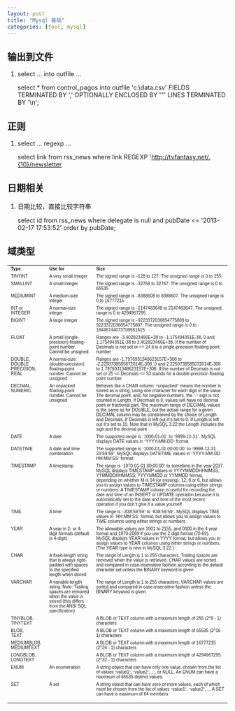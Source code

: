 ```yaml
---
layout: post
title: "Mysql 基础"
categories: [tool, mysql]
---
```


## 输出到文件
1. select ... into outfile ...

    select * from control_pagos
    into outfile 'c:\\data.csv' 
    FIELDS TERMINATED BY ',' 
    OPTIONALLY ENCLOSED BY '"'
    LINES TERMINATED BY '\n';

## 正则
1. select ... regexp ...

    select link from rss_news where link REGEXP 'http://tvfantasy.net/.{10}/newsletter

## 日期相关
1. 日期比较，直接比较字符串

    select id from rss_news where delegate is null and pubDate <= '2013-02-17 17:53:52' order by pubDate;

## 域类型
<TABLE><TR VALIGN=TOP><TD><FONT FACE="Arial" SIZE="1"><B>Type
<BR></B></FONT></TD><TD><FONT FACE="Arial" SIZE="1"><B>Use for
<BR></B></FONT></TD><TD><FONT FACE="Arial" SIZE="1"><B>Size
<BR></B></FONT></TD></TR><TR VALIGN=TOP><TD><FONT FACE="Arial" SIZE="1">TINYINT
<BR></FONT></TD><TD><FONT FACE="Arial" SIZE="1">A very small integer
<BR></FONT></TD><TD><FONT FACE="Arial" SIZE="1">The signed range is </FONT><FONT FACE="Times New Roman Baltic" SIZE="1">–</FONT><FONT FACE="Arial" SIZE="1">128 to 127. The unsigned range is 0 to 255.
<BR></FONT></TD></TR><TR VALIGN=TOP><TD><FONT FACE="Arial" SIZE="1">SMALLINT
<BR></FONT></TD><TD><FONT FACE="Arial" SIZE="1">A small integer
<BR></FONT></TD><TD><FONT FACE="Arial" SIZE="1">The signed range is </FONT><FONT FACE="Times New Roman Baltic" SIZE="1">–</FONT><FONT FACE="Arial" SIZE="1">32768 to 32767. The unsigned range is 0 to 65535
<BR></FONT></TD></TR><TR VALIGN=TOP><TD><FONT FACE="Arial" SIZE="1">MEDIUMINT
<BR></FONT></TD><TD><FONT FACE="Arial" SIZE="1">A medium-size integer
<BR></FONT></TD><TD><FONT FACE="Arial" SIZE="1">The signed range is </FONT><FONT FACE="Times New Roman Baltic" SIZE="1">–</FONT><FONT FACE="Arial" SIZE="1">8388608 to 8388607. The unsigned range is 0 to 16777215
<BR></FONT></TD></TR><TR VALIGN=TOP><TD><FONT FACE="Arial" SIZE="1">INT or INTEGER
<BR></FONT></TD><TD><FONT FACE="Arial" SIZE="1">A normal-size integer
<BR></FONT></TD><TD><FONT FACE="Arial" SIZE="1">The signed range is </FONT><FONT FACE="Times New Roman Baltic" SIZE="1">–</FONT><FONT FACE="Arial" SIZE="1">2147483648 to 2147483647. The unsigned range is 0 to 4294967295
<BR></FONT></TD></TR><TR VALIGN=TOP><TD><FONT FACE="Arial" SIZE="1">BIGINT
<BR></FONT></TD><TD><FONT FACE="Arial" SIZE="1">A large integer
<BR></FONT></TD><TD><FONT FACE="Arial" SIZE="1">The signed range is </FONT><FONT FACE="Times New Roman Baltic" SIZE="1">–</FONT><FONT FACE="Arial" SIZE="1">9223372036854775808 to 9223372036854775807. The unsigned range is 0 to
18446744073709551615
<BR></FONT></TD></TR><TR VALIGN=TOP><TD><FONT FACE="Arial" SIZE="1">FLOAT
<BR></FONT></TD><TD><FONT FACE="Arial" SIZE="1">A small (single-precision) floating-point number. Cannot be unsigned
<BR></FONT></TD><TD><FONT FACE="Arial" SIZE="1">Ranges are </FONT><FONT FACE="Times New Roman Baltic" SIZE="1">–</FONT><FONT FACE="Arial" SIZE="1">3.402823466E+38 to </FONT><FONT FACE="Times New Roman Baltic" SIZE="1">–</FONT><FONT FACE="Arial" SIZE="1">1.175494351E-38, 0 and 1.175494351E-38 to 3.402823466E+38. If the number of
Decimals is not set or &lt;= 24 it is a single-precision floating point number
<BR></FONT></TD></TR><TR VALIGN=TOP><TD><FONT FACE="Arial" SIZE="1">DOUBLE,
<BR>DOUBLE PRECISION,
<BR>REAL
<BR></FONT></TD><TD><FONT FACE="Arial" SIZE="1">A normal-size (double-precision) floating-point number. Cannot be unsigned
<BR></FONT></TD><TD><FONT FACE="Arial" SIZE="1">Ranges are -1.7976931348623157E+308 to -2.2250738585072014E-308, 0 and
2.2250738585072014E-308 to 1.7976931348623157E+308. If the number of Decimals is not
set or 25 &lt;= Decimals &lt;= 53 stands for a double-precision floating point number
<BR></FONT></TD></TR><TR VALIGN=TOP><TD><FONT FACE="Arial" SIZE="1">DECIMAL,
<BR>NUMERIC
<BR></FONT></TD><TD><FONT FACE="Arial" SIZE="1">An unpacked floating-point number. Cannot be unsigned
<BR></FONT></TD><TD><FONT FACE="Arial" SIZE="1">Behaves like a CHAR column: </FONT><FONT FACE="Times New Roman Baltic" SIZE="1">“</FONT><FONT FACE="Arial" SIZE="1">unpacked</FONT><FONT FACE="Times New Roman Baltic" SIZE="1">”</FONT><FONT FACE="Arial" SIZE="1"> means the number is stored as a string, using one character for each digit of
the value. The decimal point, and, for negative numbers, the </FONT><FONT FACE="Times New Roman Baltic" SIZE="1">‘</FONT><FONT FACE="Arial" SIZE="1">-</FONT><FONT FACE="Times New Roman Baltic" SIZE="1">‘</FONT><FONT FACE="Arial" SIZE="1"> sign is not counted in Length. If Decimals is 0, values will have no decimal
point or fractional part. The maximum range of DECIMAL values is the same as
for DOUBLE, but the actual range for a given DECIMAL column may be constrained by
the choice of Length and Decimals. If Decimals is left out it</FONT><FONT FACE="Times New Roman Baltic" SIZE="1">’</FONT><FONT FACE="Arial" SIZE="1">s set to 0. If Length is left out it</FONT><FONT FACE="Times New Roman Baltic" SIZE="1">’</FONT><FONT FACE="Arial" SIZE="1">s set to 10. Note that in MySQL 3.22 the Length includes the sign and the
decimal point
<BR></FONT></TD></TR><TR VALIGN=TOP><TD><FONT FACE="Arial" SIZE="1">DATE
<BR></FONT></TD><TD><FONT FACE="Arial" SIZE="1">A date
<BR></FONT></TD><TD><FONT FACE="Arial" SIZE="1">The supported range is </FONT><FONT FACE="Times New Roman Baltic" SIZE="1">‘</FONT><FONT FACE="Arial" SIZE="1">1000-01-01</FONT><FONT FACE="Times New Roman Baltic" SIZE="1">’</FONT><FONT FACE="Arial" SIZE="1"> to </FONT><FONT FACE="Times New Roman Baltic" SIZE="1">‘</FONT><FONT FACE="Arial" SIZE="1">9999-12-31</FONT><FONT FACE="Times New Roman Baltic" SIZE="1">’</FONT><FONT FACE="Arial" SIZE="1">. MySQL displays DATE values in </FONT><FONT FACE="Times New Roman Baltic" SIZE="1">‘</FONT><FONT FACE="Arial" SIZE="1">YYYY-MM-DD</FONT><FONT FACE="Times New Roman Baltic" SIZE="1">’</FONT><FONT FACE="Arial" SIZE="1"> format
<BR></FONT></TD></TR><TR VALIGN=TOP><TD><FONT FACE="Arial" SIZE="1">DATETIME
<BR></FONT></TD><TD><FONT FACE="Arial" SIZE="1">A date and time combination
<BR></FONT></TD><TD><FONT FACE="Arial" SIZE="1">The supported range is </FONT><FONT FACE="Times New Roman Baltic" SIZE="1">‘</FONT><FONT FACE="Arial" SIZE="1">1000-01-01 00:00:00</FONT><FONT FACE="Times New Roman Baltic" SIZE="1">’</FONT><FONT FACE="Arial" SIZE="1"> to </FONT><FONT FACE="Times New Roman Baltic" SIZE="1">‘</FONT><FONT FACE="Arial" SIZE="1">9999-12-31 23:59:59</FONT><FONT FACE="Times New Roman Baltic" SIZE="1">’</FONT><FONT FACE="Arial" SIZE="1">. MySQL displays DATETIME values in </FONT><FONT FACE="Times New Roman Baltic" SIZE="1">‘</FONT><FONT FACE="Arial" SIZE="1">YYYY-MM-DD HH:MM:SS</FONT><FONT FACE="Times New Roman Baltic" SIZE="1">’</FONT><FONT FACE="Arial" SIZE="1"> format
<BR></FONT></TD></TR><TR VALIGN=TOP><TD><FONT FACE="Arial" SIZE="1">TIMESTAMP
<BR></FONT></TD><TD><FONT FACE="Arial" SIZE="1">A timestamp
<BR></FONT></TD><TD><FONT FACE="Arial" SIZE="1">The range is </FONT><FONT FACE="Times New Roman Baltic" SIZE="1">‘</FONT><FONT FACE="Arial" SIZE="1">1970-01-01 00:00:00</FONT><FONT FACE="Times New Roman Baltic" SIZE="1">’</FONT><FONT FACE="Arial" SIZE="1"> to sometime in the year 2037. MySQL displays TIMESTAMP values in
YYYYMMDDHHMMSS, YYMMDDHHMMSS, YYYYMMDD or YYMMDD format, depending on whether M is 14 (or
missing), 12, 8 or 6, but allows you to assign values to TIMESTAMP columns using
either strings or numbers. A TIMESTAMP column is useful for recording the date
and time of an INSERT or UPDATE operation because it is automatically set to
the date and time of the most recent operation if you don</FONT><FONT FACE="Times New Roman Baltic" SIZE="1">’</FONT><FONT FACE="Arial" SIZE="1">t give it a value yourself
<BR></FONT></TD></TR><TR VALIGN=TOP><TD><FONT FACE="Arial" SIZE="1">TIME
<BR></FONT></TD><TD><FONT FACE="Arial" SIZE="1">A time
<BR></FONT></TD><TD><FONT FACE="Arial" SIZE="1">The range is </FONT><FONT FACE="Times New Roman Baltic" SIZE="1">‘</FONT><FONT FACE="Arial" SIZE="1">-838:59:59</FONT><FONT FACE="Times New Roman Baltic" SIZE="1">’</FONT><FONT FACE="Arial" SIZE="1"> to </FONT><FONT FACE="Times New Roman Baltic" SIZE="1">‘</FONT><FONT FACE="Arial" SIZE="1">838:59:59</FONT><FONT FACE="Times New Roman Baltic" SIZE="1">’</FONT><FONT FACE="Arial" SIZE="1">. MySQL displays TIME values in </FONT><FONT FACE="Times New Roman Baltic" SIZE="1">‘</FONT><FONT FACE="Arial" SIZE="1">HH:MM:SS</FONT><FONT FACE="Times New Roman Baltic" SIZE="1">’</FONT><FONT FACE="Arial" SIZE="1"> format, but allows you to assign values to TIME columns using either strings
or numbers
<BR></FONT></TD></TR><TR VALIGN=TOP><TD><FONT FACE="Arial" SIZE="1">YEAR
<BR></FONT></TD><TD><FONT FACE="Arial" SIZE="1">A year in 2- or 4- digit formats (default is 4-digit)
<BR></FONT></TD><TD><FONT FACE="Arial" SIZE="1">The allowable values are 1901 to 2155, and 0000 in the 4 year format and
1970-2069 if you use the 2 digit format (70-69). MySQL displays YEAR values in YYYY
format, but allows you to assign values to YEAR columns using either strings or
numbers. (The YEAR type is new in MySQL 3.22.)
<BR></FONT></TD></TR><TR VALIGN=TOP><TD><FONT FACE="Arial" SIZE="1">CHAR
<BR></FONT></TD><TD><FONT FACE="Arial" SIZE="1">A fixed-length string that is always right-padded with spaces to the specified
length when stored
<BR></FONT></TD><TD><FONT FACE="Arial" SIZE="1">The range of Length is 1 to 255 characters. Trailing spaces are removed when
the value is retrieved. CHAR values are sorted and compared in case-insensitive
fashion according to the default character set unless the BINARY keyword is
given
<BR></FONT></TD></TR><TR VALIGN=TOP><TD><FONT FACE="Arial" SIZE="1">VARCHAR
<BR></FONT></TD><TD><FONT FACE="Arial" SIZE="1">A variable-length string. Note: Trailing spaces are removed when the value is
stored (this differs from the ANSI SQL specification)
<BR></FONT></TD><TD><FONT FACE="Arial" SIZE="1">The range of Length is 1 to 255 characters. VARCHAR values are sorted and
compared in case-insensitive fashion unless the BINARY keyword is given
<BR></FONT></TD></TR><TR VALIGN=TOP><TD><FONT FACE="Arial" SIZE="1">TINYBLOB,
<BR>TINYTEXT
<BR></FONT></TD><TD>
<BR></TD><TD><FONT FACE="Arial" SIZE="1">A BLOB or TEXT column with a maximum length of 255 (2^8 - 1) characters
<BR></FONT></TD></TR><TR VALIGN=TOP><TD><FONT FACE="Arial" SIZE="1">BLOB,
<BR>TEXT 
<BR></FONT></TD><TD>
<BR></TD><TD><FONT FACE="Arial" SIZE="1">A BLOB or TEXT column with a maximum length of 65535 (2^16 - 1) characters
<BR></FONT></TD></TR><TR VALIGN=TOP><TD><FONT FACE="Arial" SIZE="1">MEDIUMBLOB,
<BR>MEDIUMTEXT
<BR></FONT></TD><TD>
<BR></TD><TD><FONT FACE="Arial" SIZE="1">A BLOB or TEXT column with a maximum length of 16777215 (2^24 - 1) characters
<BR></FONT></TD></TR><TR VALIGN=TOP><TD><FONT FACE="Arial" SIZE="1">LONGBLOB,
<BR>LONGTEXT
<BR></FONT></TD><TD>
<BR></TD><TD><FONT FACE="Arial" SIZE="1">A BLOB or TEXT column with a maximum length of 4294967295 (2^32 - 1) characters
<BR></FONT></TD></TR><TR VALIGN=TOP><TD><FONT FACE="Arial" SIZE="1">ENUM
<BR></FONT></TD><TD><FONT FACE="Arial" SIZE="1">An enumeration
<BR></FONT></TD><TD><FONT FACE="Arial" SIZE="1">A string object that can have only one value, chosen from the list of values </FONT><FONT FACE="Times New Roman Baltic" SIZE="1">‘</FONT><FONT FACE="Arial" SIZE="1">value1</FONT><FONT FACE="Times New Roman Baltic" SIZE="1">’</FONT><FONT FACE="Arial" SIZE="1">, </FONT><FONT FACE="Times New Roman Baltic" SIZE="1">‘</FONT><FONT FACE="Arial" SIZE="1">value2</FONT><FONT FACE="Times New Roman Baltic" SIZE="1">’</FONT><FONT FACE="Arial" SIZE="1">, ..., or NULL. An ENUM can have a maximum of 65535 distinct values.
<BR></FONT></TD></TR><TR VALIGN=TOP><TD><FONT FACE="Arial" SIZE="1">SET
<BR></FONT></TD><TD><FONT FACE="Arial" SIZE="1">A set
<BR></FONT></TD><TD><FONT FACE="Arial" SIZE="1">A string object that can have zero or more values, each of which must be
chosen from the list of values </FONT><FONT FACE="Times New Roman Baltic" SIZE="1">‘</FONT><FONT FACE="Arial" SIZE="1">value1</FONT><FONT FACE="Times New Roman Baltic" SIZE="1">’</FONT><FONT FACE="Arial" SIZE="1">, </FONT><FONT FACE="Times New Roman Baltic" SIZE="1">‘</FONT><FONT FACE="Arial" SIZE="1">value2</FONT><FONT FACE="Times New Roman Baltic" SIZE="1">’</FONT><FONT FACE="Arial" SIZE="1">, ... A SET can have a maximum of 64 members
<BR>
<BR></FONT></TD></TR></TABLE>
